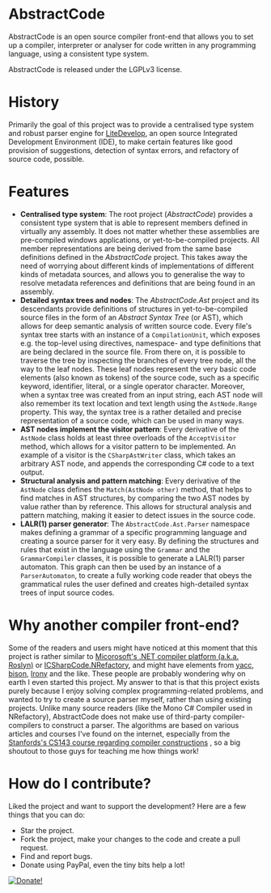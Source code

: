 AbstractCode
==
AbstractCode is an open source compiler front-end that allows you to set up a compiler, interpreter or analyser for code written in any programming language, using a consistent type system.

AbstractCode is released under the LGPLv3 license.

History
==
Primarily the goal of this project was to provide a centralised type system and robust parser engine for [LiteDevelop](https://github.com/JerreS/LiteDevelop), an open source Integrated Development Environment (IDE), to make certain features like good provision of suggestions, detection of syntax errors, and refactory of source code, possible. 

Features
==
- **Centralised type system**: The root project (_AbstractCode_) provides a consistent type system that is able to represent members defined in virtually any assembly. It does not matter whether these assemblies are pre-compiled windows applications, or yet-to-be-compiled projects. All member representations are being derived from the same base definitions defined in the _AbstractCode_ project. This takes away the need of worrying about different kinds of implementations of different kinds of metadata sources, and allows you to generalise the way to resolve metadata references and definitions that are being found in an assembly.
- **Detailed syntax trees and nodes**: The _AbstractCode.Ast_ project and its descendants provide definitions of structures in yet-to-be-compiled source files in the form of an _Abstract Syntax Tree_ (or AST), which allows for deep semantic analysis of written source code. Every file's syntax tree starts with an instance of a `CompilationUnit`, which exposes e.g. the top-level using directives, namespace- and type definitions that are being declared in the source file. From there on, it is possible to traverse the tree by inspecting the branches of every tree node, all the way to the leaf nodes. These leaf nodes represent the very basic code elements (also known as tokens) of the source code, such as a specific keyword, identifier, literal, or a single operator character. Moreover, when a syntax tree was created from an input string, each AST node will also remember its text location and text length using the `AstNode.Range` property. This way, the syntax tree is a rather detailed and precise representation of a source code, which can be used in many ways.
- **AST nodes implement the visitor pattern**: Every derivative of the `AstNode` class holds at least three overloads of the `AcceptVisitor` method, which allows for a visitor pattern to be implemented. An example of a visitor is the `CSharpAstWriter` class, which takes an arbitrary AST node, and appends the corresponding C# code to a text output.
- **Structural analysis and pattern matching**: Every derivative of the `AstNode` class defines the `Match(AstNode other)` method, that helps to find matches in AST structures, by comparing the two AST nodes by value rather than by reference. This allows for structural analysis and pattern matching, making it easier to detect issues in the source code.
- **LALR(1) parser generator**: The `AbstractCode.Ast.Parser` namespace makes defining a grammar of a specific programming language and creating a source parser for it very easy. By defining the structures and rules that exist in the language using the `Grammar` and the `GrammarCompiler` classes, it is possible to generate a LALR(1) parser automaton. This graph can then be used by an instance of a `ParserAutomaton`, to create a fully working code reader that obeys the grammatical rules the user defined and creates high-detailed syntax trees of input source codes.

Why another compiler front-end?
==
Some of the readers and users might have noticed at this moment that this project is rather similar to [Micorosoft's .NET compiler platform (a.k.a. Roslyn)](https://github.com/dotnet/roslyn) or [ICSharpCode.NRefactory](https://github.com/icsharpcode/NRefactory), and might have elements from [yacc](http://dinosaur.compilertools.net/yacc/), [bison](http://dinosaur.compilertools.net/bison/), [Irony](https://github.com/dotnet/roslyn) and the like. These people are probably wondering why on earth I even started this project. My answer to that is that this project exists purely because I enjoy solving complex programming-related problems, and wanted to try to create a source parser myself, rather than using existing projects. Unlike many source readers (like the Mono C# Compiler used in NRefactory), AbstractCode does not make use of third-party compiler-compilers to construct a parser. The algorithms are based on various articles and courses I've found on the internet, especially from the [Stanfords's CS143 course regarding compiler constructions](http://web.stanford.edu/class/archive/cs/cs143/cs143.1128/) , so a big shoutout to those guys for teaching me how things work!

How do I contribute?
==
Liked the project and want to support the development? Here are a few things that you can do:
- Star the project.
- Fork the project, make your changes to the code and create a pull request.
- Find and report bugs.
- Donate using PayPal, even the tiny bits help a lot! 

[![Donate!](https://www.paypalobjects.com/en_US/GB/i/btn/btn_donateCC_LG.gif)](https://www.paypal.com/cgi-bin/webscr?cmd=_s-xclick&hosted_button_id=VS2P6V5X85QHA)
